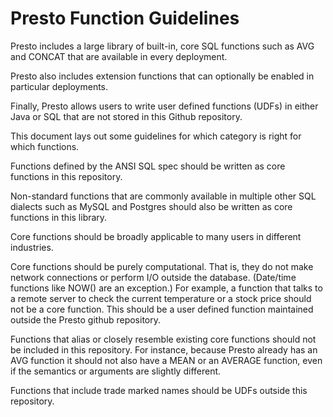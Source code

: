 # Presto Function Guidelines

Presto includes a large library of built-in, core SQL functions such as AVG and CONCAT that are available in every deployment.

Presto also includes extension functions that can optionally be enabled in particular deployments.

Finally, Presto allows users to write user defined functions (UDFs) in either Java or SQL that are not stored in this Github repository.

This document lays out some guidelines for which category is right for which functions. 

Functions defined by the ANSI SQL spec should be written as core functions in this repository.

Non-standard functions that are commonly available in multiple other SQL dialects such as MySQL and Postgres should also be written as core functions in this library.

Core functions should be broadly applicable to many users in different industries.

Core functions should be purely computational. That is, they do not make network connections or perform I/O outside the database. (Date/time functions like NOW() are an exception.) For example, a function that talks to a remote server to check the current  temperature or a stock price should not be a core function. This should be a user defined function maintained outside the Presto github repository. 

Functions that alias or closely resemble existing core functions should not be included in this repository. For instance, because Presto already has an AVG function it should not also have a MEAN or an AVERAGE function, even if the semantics or arguments are slightly different.

Functions that include trade marked names should be UDFs outside this repository.